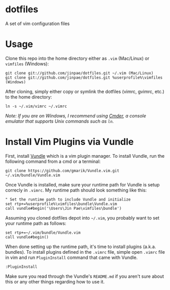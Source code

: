 # dotfiles
A set of vim configuration files

# Usage
Clone this repo into the home directory either as `.vim` (Mac/Linux) or `vimfiles` (Windows):

    git clone git://github.com/jinpae/dotfiles.git ~/.vim (Mac/Linux)
    git clone git://github.com/jinpae/dotfiles.git %userprofile%\vimfiles (Windows)

After cloning, simply either copy or symlink the dotfiles (vimrc, gvimrc, etc.) to the home directory:

    ln -s ~/.vim/vimrc ~/.vimrc

_Note: If you are on Windows, I recommend using [Cmder](http://gooseberrycreative.com/cmder/), a console emulator that supports Unix commands such as `ln`._

# Install Vim Plugins via Vundle
First, install [Vundle](https://github.com/gmarik/Vundle.vim) which is a vim plugin manager. To install Vundle, run the following command from a cmd or a terminal:

    git clone https://github.com/gmarik/Vundle.vim.git ~/.vim/bundle/Vundle.vim

Once Vundle is installed, make sure your runtime path for Vundle is setup correcly in `.vimrc`. My runtime path should look something like this:

    " Set the runtime path to include Vundle and initialize
    set rtp+=%userprofile%\vimfiles\bundle\Vundle.vim
    call vundle#begin('\Users\Jin Pae\vimfiles\bundle')

Assuming you cloned dotfiles depot into `~/.vim`, you probably want to set your runtime path as follows:

    set rtp+=~/.vim/bundle/Vundle.vim
    call vundle#begin()

When done setting up the runtime path, it's time to install plugins (a.k.a. bundles). To install plugins defined in the `.vimrc` file, simple open `.vimrc` file in vim and run `PluginInstall` command that came with Vundle.

    :PluginInstall

Make sure you read through the Vundle's `README.md` if you aren't sure about this or any other things regarding how to use it.
